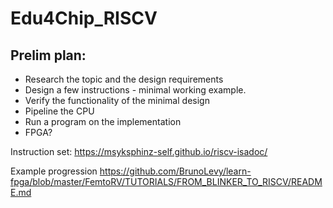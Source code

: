 # Edu4Chip_RISCV

## Prelim plan:
- Research the topic and the design requirements
- Design a few instructions - minimal working example.
- Verify the functionality of the minimal design
- Pipeline the CPU
- Run a program on the implementation
- FPGA?


Instruction set:
https://msyksphinz-self.github.io/riscv-isadoc/

Example progression
https://github.com/BrunoLevy/learn-fpga/blob/master/FemtoRV/TUTORIALS/FROM_BLINKER_TO_RISCV/README.md
